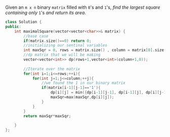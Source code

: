 Given an `m x n` binary `matrix` filled with `0`'s and `1`'s, _find the largest square containing only_ `1`'s _and return its area_.

```C++
class Solution {
public:
    int maximalSquare(vector<vector<char>>& matrix) {
        //base case
        if(matrix.size()==0) return 0;
        //initializing our sentinal variables
        int maxSqr = 0, rows = matrix.size() , column = matrix[0].size();
        //dp matrix that we will be making 
        vector<vector<int>> dp(rows+1,vector<int>(column+1,0));
        
        //Iterate over the matrix
        for(int i=1;i<=rows;++i){
            for(int j=1;j<=column;++j){
                //we found the 1 in our binary matrix 
                if(matrix[i-1][j-1]=='1'){
                    dp[i][j] = min({dp[i-1][j-1], dp[i-1][j], dp[i][j-1]})+ 1;
                    maxSqr=max(maxSqr,dp[i][j]);
                }
            }
        }
        return maxSqr*maxSqr;
    
    }
};


```
